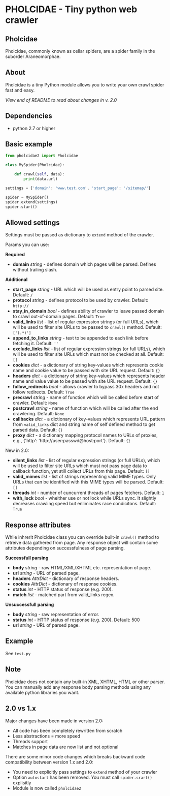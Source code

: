 PHOLCIDAE - Tiny python web crawler
=========

Pholcidae
------------
Pholcidae, commonly known as cellar spiders, are a spider family in the suborder Araneomorphae.

About
------------
Pholcidae is a tiny Python module allows you to write your own crawl spider fast and easy.

_View end of README to read about changes in v. 2.0_

Dependencies
------------
* python 2.7 or higher

Basic example
------------
``` python
from pholcidae2 import Pholcidae

class MySpider(Pholcidae):

	def crawl(self, data):
    	print(data.url)

settings = {'domain': 'www.test.com', 'start_page': '/sitemap/'}

spider = MySpider()
spider.extend(settings)
spider.start()
```

Allowed settings
------------
Settings must be passed as dictionary to ```extend``` method of the crawler.

Params you can use:

**Required**

* **domain** _string_ - defines domain which pages will be parsed. Defines without trailing slash.

**Additional**

* **start_page** _string_ - URL which will be used as entry point to parsed site. Default: `/`
* **protocol** _string_ - defines protocol to be used by crawler. Default: `http://`
* **stay_in_domain** _bool_ - defines ability of crawler to leave passed domain to crawl out-of-domain pages. Default: `True`
* **valid_links** _list_ - list of regular expression strings (or full URLs), which will be used to filter site URLs to be passed to `crawl()` method. Default: `['(.*)']`
* **append_to_links** _string_ - text to be appended to each link before fetching it. Default: `''`
* **exclude_links** _list_ - list of regular expression strings (or full URLs), which will be used to filter site URLs which must not be checked at all. Default: `[]`
* **cookies** _dict_ - a dictionary of string key-values which represents cookie name and cookie value to be passed with site URL request. Default: `{}`
* **headers** _dict_ - a dictionary of string key-values which represents header name and value value to be passed with site URL request. Default: `{}`
* **follow_redirects** _bool_ - allows crawler to bypass 30x headers and not follow redirects. Default: `True`
* **precrawl** _string_ - name of function which will be called before start of crawler. Default: `None`
* **postcrawl** _string_ - name of function which will be called after the end crawlering. Default: `None`
* **callbacks** _dict_ - a dictionary of key-values which represents URL pattern from `valid_links` dict and string name of self defined method to get parsed data. Default: `{}`
* **proxy** _dict_ - a dictionary mapping protocol names to URLs of proxies, e.g., {'http': 'http://user:passwd@host:port'}. Default: `{}`

New in 2.0: 

* **silent_links** _list_ - list of regular expression strings (or full URLs), which will be used to filter site URLs which must not pass page data to callback function, yet still collect URLs from this page. Default: `[]`
* **valid_mimes** _list_ - list of strings representing valid MIME types. Only URLs that can be identified with this MIME types will be parsed. Default: `[]`
*  **threads** _int_ - number of cuncurrent threads of pages fetchers. Default: `1`
*  **with_lock** _bool_ - wheither use or not lock while URLs sync. It slightly decreases crawling speed but enliminates race condicitons. Default: `True`

Response attributes
------------

While inhrerit Pholcidae class you can override built-in `crawl()` method to retreive data gathered from page. Any response object will contain some attributes depending on successfulness of page parsing.

**Successfull parsing**

* **body** _string_ - raw HTML/XML/XHTML etc. representation of page.
* **url** _string_ - URL of parsed page.
* **headers** _AttrDict_ - dictionary of response headers.
* **cookies** _AttrDict_ - dictionary of response cookies.
* **status** _int_ - HTTP status of response (e.g. 200).
* **match** _list_ - matched part from valid_links regex.

**Unsuccessfull parsing**

* **body** _string_ - raw representation of error.
* **status** _int_ - HTTP status of response (e.g. 200). Default: 500
* **url** _string_ - URL of parsed page.

Example
------------
See ```test.py```

Note
------------
Pholcidae does not contain any built-in XML, XHTML, HTML or other parser. You can manually add any response body parsing methods using any available python libraries you want.

2.0 vs 1.x
------------
Major changes have been made in version 2.0:
* All code has been completely rewritten from scratch
* Less abstractions = more speed
* Threads support
* Matches in page data are now list and not optional

There are some minor code changes which breaks backward code compatibility between version 1.x and 2.0:
* You need to explicitly pass settings to ```extend``` method of your crawler
* Option ```autostart``` has been removed. You must call ```spider.srart()``` explisitly
* Module is now called ```pholcidae2```